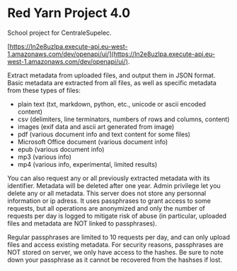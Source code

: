 # Red Yarn Project 4.0  
School project for CentraleSupelec. 

[https://ln2e8uzlpa.execute-api.eu-west-1.amazonaws.com/dev/openapi/ui/](https://ln2e8uzlpa.execute-api.eu-west-1.amazonaws.com/dev/openapi/ui/). 

Extract metadata from uploaded files, and output them in JSON format. Basic metadata are extracted from all files, as well as specific metadata from these types of files:  

- plain text (txt, markdown, python, etc., unicode or ascii encoded content)  
- csv (delimiters, line terminators, numbers of rows and columns, content)  
- images (exif data and ascii art generated from image)  
- pdf (various document info and text content for some files)  
- Microsoft Office document (various document info)  
- epub (various document info)  
- mp3 (various info)  
- mp4 (various info, experimental, limited results)  

You can also request any or all previously extracted metadata with its identifier. Metadata will be deleted after one year. Admin privilege let you delete any or all metadata. This server does not store any personnal information or ip adress. It uses passphrases to grant access to some requests, but all operations are anonymized and only the number of requests per day is logged to mitigate risk of abuse (in particular, uploaded files and metadata are NOT linked to passphrases).

Regular passphrases are limited to 10 requests per day, and can only upload files and access existing metadata. For security reasons, passphrases are NOT stored on server, we only have access to the hashes. Be sure to note down your passphrase as it cannot be recovered from the hashses if lost.
